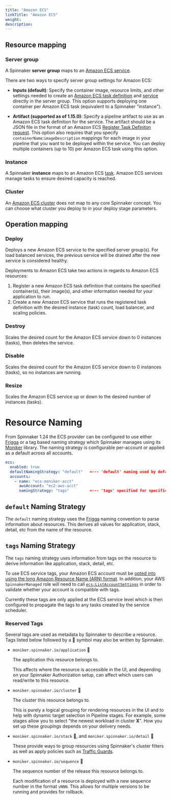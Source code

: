 ```yaml
---
title: "Amazon ECS"
linkTitle: "Amazon ECS"
weight: 
description:
---
```


## Resource mapping

### Server group

A Spinnaker **server group** maps to an [Amazon ECS service](https://docs.aws.amazon.com/AmazonECS/latest/developerguide/ecs_services.html#service_concepts).

There are two ways to specify server group settings for Amazon ECS:

* __Inputs (default)__: 
  Specify the container image, resource limits, and other settings needed to create an [Amazon ECS task definition](https://docs.aws.amazon.com/AmazonECS/latest/developerguide/task_definitions.html) and [service](https://docs.aws.amazon.com/AmazonECS/latest/developerguide/ecs_services.html#service_concepts) directly in the server group. This option supports deploying one container per Amazon ECS task (equivalent to a Spinnaker "instance").

* __Artifact (supported as of 1.15.0)__:
  Specify a pipeline artifact to use as an Amazon ECS task definition for the service. The artifact should be a JSON file in the format of an Amazon ECS [Register Task Definiton request](https://docs.aws.amazon.com/AmazonECS/latest/APIReference/API_RegisterTaskDefinition.html). This option also requires that you specify `containerName`:`imageDescription` mappings for each image in your pipeline that you want to be deployed within the service. You can deploy multiple containers (up to 10) per Amazon ECS task using this option.

### Instance

A Spinnaker **instance** maps to an Amazon ECS [task](https://docs.aws.amazon.com/AmazonECS/latest/developerguide/ecs_run_task.html).  Amazon ECS services manage tasks to ensure desired capacity is reached.

### Cluster

An [Amazon ECS cluster](https://docs.aws.amazon.com/AmazonECS/latest/developerguide/ECS_clusters.html) does not map to any core Spinnaker concept.  You can choose what cluster you deploy to in your deploy stage parameters.


## Operation mapping

### Deploy

Deploys a new Amazon ECS service to the specified server group(s). For load balanced services, the previous service will be drained after the new service is considered healthy.

Deployments to Amazon ECS take two actions in regards to Amazon ECS resources:

1. Register a new Amazon ECS task definition that contains the specified container(s), their image(s), and other information needed for your application to run.
2. Create a new Amazon ECS service that runs the registered task definition with the desired instance (task) count, load balancer, and scaling policies. 

### Destroy

Scales the desired count for the Amazon ECS service down to 0 instances (tasks), then deletes the service.

### Disable

Scales the desired count for the Amazon ECS service down to 0 instances (tasks), so no instances are running.

### Resize

Scales the Amazon ECS service up or down to the desired number of instances (tasks).

# Resource Naming

From Spinnaker 1.24 the ECS provider can be configured to use either [Frigga](https://github.com/Netflix/frigga) or a tag based naming strategy which Spinnaker manages using its
[Moniker](https://github.com/spinnaker/moniker) library. The naming strategy is configurable per-account or applied as a default across all accounts.

```yaml
ecs:
  enabled: true
  defaultNamingStrategy: "default"   <--- 'default' naming used by default (field absent) or if specified
  accounts:
    - name: "ecs-moniker-acct"
      awsAccount: "ec2-aws-acct"
      namingStrategy: "tags"         <--- 'tags' specified for specific account
```

## `default` Naming Strategy

The `default` naming strategy uses the [Frigga](https://github.com/Netflix/frigga) naming convention to parse information about resources. This derives all values for application, stack, detail, etc from the name of the resource.

## `tags` Naming Strategy

The `tags` naming strategy uses information from tags on the resource to derive information like application, stack, detail, etc.

To use ECS service tags, your Amazon ECS account must be [opted into using the long Amazon Resource Name (ARN) format](https://docs.aws.amazon.com/AmazonECS/latest/developerguide/ecs-account-settings.html#ecs-resource-ids). In addition, your AWS `SpinnakerManaged` role will need to call [`ecs:ListAccountSettings`](https://docs.aws.amazon.com/AmazonECS/latest/APIReference/API_ListAccountSettings.html) in order to validate whether your account is compatible with tags.

Currently these tags are only applied at the ECS service level which is then configured to propagate the tags to any tasks created by the service scheduler.

### Reserved Tags

Several tags are used as metadata by Spinnaker to describe a resource.
Tags listed below followed by a 📝 symbol may also be written by
Spinnaker.

* `moniker.spinnaker.io/application` 📝

  The application this resource belongs to.

  This affects where the resource is accessible in the UI, and depending on your
  Spinnaker Authorization setup, can affect which users can read/write to this
  resource.

* `moniker.spinnaker.io/cluster` 📝

  The cluster this resource belongs to.

  This is purely a logical grouping for rendering resources in the UI and to
  help with dynamic target selection in Pipeline stages. For example, some
  stages allow you to select "the newest workload in cluster __X__". How you set
  up these groupings depends on your delivery needs.

* `moniker.spinnaker.io/stack` 📝, and `moniker.spinnaker.io/detail` 📝

  These provide ways to group resources using Spinnaker's cluster filters
  as well as apply policies such as [Traffic
  Guards](https://blog.spinnaker.io/can-i-push-that-building-safer-low-risk-deployments-with-spinnaker-a27290847ac4).

* `moniker.spinnaker.io/sequence` 📝

  The sequence number of the release this resource belongs to.

  Each modification of a resource is deployed with a new sequence number in the format `vNNN`. This allows for multiple versions to be running and provides 
  for rollback.